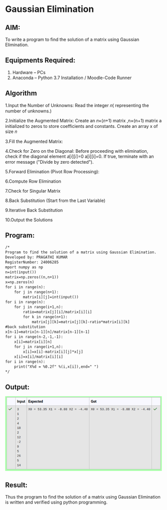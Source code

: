# Gaussian Elimination

## AIM:
To write a program to find the solution of a matrix using Gaussian Elimination.

## Equipments Required:
1. Hardware – PCs
2. Anaconda – Python 3.7 Installation / Moodle-Code Runner

## Algorithm
1.Input the Number of Unknowns: Read the integer 𝑛( representing the number of unknowns.)

2.Initialize the Augmented Matrix: Create an 𝑛×(𝑛+1) matrix ,n×(n+1) matrix a initialized to zeros to store coefficients and constants. Create an array x of size 𝑛

3.Fill the Augmented Matrix:

4.Check for Zero on the Diagonal: Before proceeding with elimination, check if the diagonal element 𝑎[𝑖][𝑖]=0 a[i][i]=0. If true, terminate with an error message ("Divide by zero detected").

5.Forward Elimination (Pivot Row Processing):

6.Compute Row Elimination

7.Check for Singular Matrix

8.Back Substitution (Start from the Last Variable)

9.Iterative Back Substitution

10.Output the Solutions

## Program:
```
/*
Program to find the solution of a matrix using Gaussian Elimination.
Developed by: PRAGATHI KUMAR
RegisterNumber: 24006285
mport numpy as np
n=int(input())
matrix=np.zeros((n,n+1))
x=np.zeros(n)
for i in range(n):
    for j in range(n+1):
        matrix[i][j]=int(input())
for i in range(n):
    for j in range(i+1,n):
        ratio=matrix[j][i]/matrix[i][i]
        for k in range(n+1):
            matrix[j][k]=matrix[j][k]-ratio*matrix[i][k]
#back substitution
x[n-1]=matrix[n-1][n]/matrix[n-1][n-1]
for i in range(n-2,-1,-1):
    x[i]=matrix[i][n]
    for j in range(i+1,n):
        x[i]=x[i]-matrix[i][j]*x[j]
    x[i]=x[i]/matrix[i][i]
for i in range(n):
    print("X%d = %0.2f" %(i,x[i]),end=" ")
*/
```

## Output:
![alt text](<Screenshot from 2024-12-15 11-45-25.png>)


## Result:
Thus the program to find the solution of a matrix using Gaussian Elimination is written and verified using python programming.

